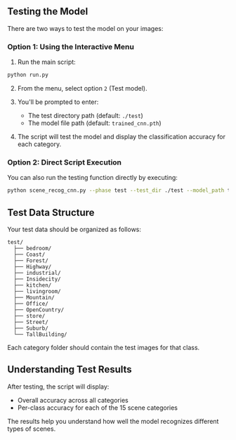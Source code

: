 ## Testing the Model

There are two ways to test the model on your images:

### Option 1: Using the Interactive Menu

1. Run the main script:

```bash
python run.py
```

2. From the menu, select option `2` (Test model).

3. You'll be prompted to enter:
   - The test directory path (default: `./test`)
   - The model file path (default: `trained_cnn.pth`)

4. The script will test the model and display the classification accuracy for each category.

### Option 2: Direct Script Execution

You can also run the testing function directly by executing:

```bash
python scene_recog_cnn.py --phase test --test_dir ./test --model_path trained_cnn.pth
```

## Test Data Structure

Your test data should be organized as follows:
```
test/
  ├── bedroom/
  ├── Coast/
  ├── Forest/
  ├── Highway/
  ├── industrial/
  ├── Insidecity/
  ├── kitchen/
  ├── livingroom/
  ├── Mountain/
  ├── Office/
  ├── OpenCountry/
  ├── store/
  ├── Street/
  ├── Suburb/
  └── TallBuilding/
```

Each category folder should contain the test images for that class.


## Understanding Test Results

After testing, the script will display:
- Overall accuracy across all categories
- Per-class accuracy for each of the 15 scene categories

The results help you understand how well the model recognizes different types of scenes.